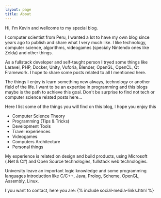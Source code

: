 ```yaml
---
layout: page
title: About
---
```


Hi, I'm Kevin and wellcome to my special blog.

I computer scientist from Peru, I wanted a lot to have my own blog since years ago to publish and share what I very much like. I like technology, computer science, algorithms, videogames (specialy Nintendo ones like Zelda) and other things.

As a fullstack developer and self-taught person I tryed some things like Laravel, PHP, Docker, Unity, Vuforia, Blender, OpenGL, OpenCL, Qt Framework. I hope to share some posts related to all I mentioned here.

The things I enjoy is learn something new always, technology or another field of the life. I want to be an expertise in programming and this blogs maybe is the path to achieve this goal. Don't be surprise to find not tech or computer science related posts here...

Here I list some of the things you will find on this blog, I hope you enjoy this 

- Computer Science Theory
- Programming (Tips & Tricks)
- Development Tools
- Travel experiences
- Videogames
- Computers Architecture
- Personal things

My experience is related on design and build products, using Microsoft (.Net & C#) and Open Source technologies, fullstack web technologies. 

University leave an important logic knowledge and some programming languages introduction like C/C++, Java, Prolog, Scheme, OpenGL, Assembly, Linux.

I you want to contact, here you are:
{% include social-media-links.html %}
